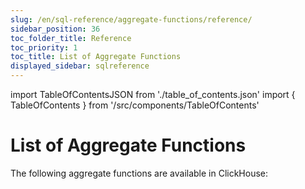 ```yaml
---
slug: /en/sql-reference/aggregate-functions/reference/
sidebar_position: 36
toc_folder_title: Reference
toc_priority: 1
toc_title: List of Aggregate Functions
displayed_sidebar: sqlreference
---
```


import TableOfContentsJSON from './table_of_contents.json'
import { TableOfContents } from '/src/components/TableOfContents'

# List of Aggregate Functions

The following aggregate functions are available in ClickHouse:

<TableOfContents items={TableOfContentsJSON} />




